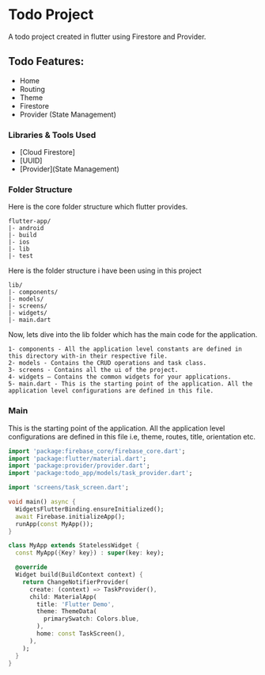 # Todo Project

A todo project created in flutter using Firestore and Provider.

## Todo Features:

* Home
* Routing
* Theme
* Firestore
* Provider (State Management)

### Libraries & Tools Used

* [Cloud Firestore]
* [UUID]
* [Provider](State Management)

### Folder Structure
Here is the core folder structure which flutter provides.

```
flutter-app/
|- android
|- build
|- ios
|- lib
|- test
```

Here is the folder structure i have been using in this project

```
lib/
|- components/
|- models/
|- screens/
|- widgets/
|- main.dart
```

Now, lets dive into the lib folder which has the main code for the application.

```
1- components - All the application level constants are defined in this directory with-in their respective file.
2- models - Contains the CRUD operations and task class.
3- screens - Contains all the ui of the project.
4- widgets — Contains the common widgets for your applications.
5- main.dart - This is the starting point of the application. All the application level configurations are defined in this file.
```

### Main

This is the starting point of the application. All the application level configurations are defined in this file i.e, theme, routes, title, orientation etc.

```dart
import 'package:firebase_core/firebase_core.dart';
import 'package:flutter/material.dart';
import 'package:provider/provider.dart';
import 'package:todo_app/models/task_provider.dart';

import 'screens/task_screen.dart';

void main() async {
  WidgetsFlutterBinding.ensureInitialized();
  await Firebase.initializeApp();
  runApp(const MyApp());
}

class MyApp extends StatelessWidget {
  const MyApp({Key? key}) : super(key: key);

  @override
  Widget build(BuildContext context) {
    return ChangeNotifierProvider(
      create: (context) => TaskProvider(),
      child: MaterialApp(
        title: 'Flutter Demo',
        theme: ThemeData(
          primarySwatch: Colors.blue,
        ),
        home: const TaskScreen(),
      ),
    );
  }
}
```
